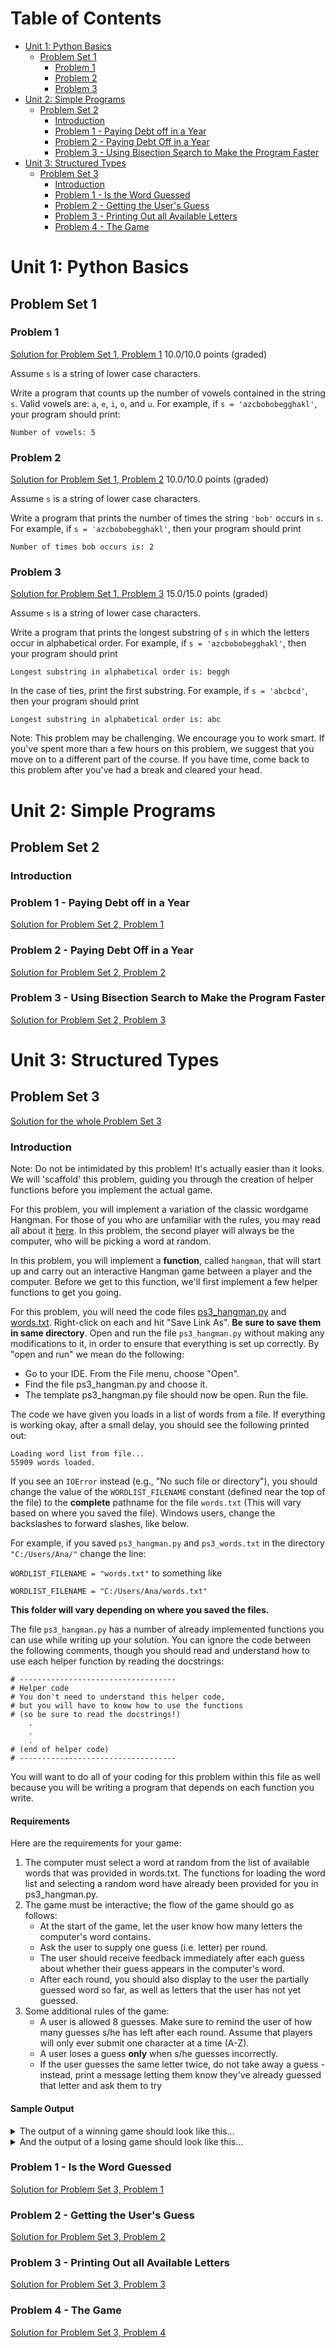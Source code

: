 # Table of Contents
- [Unit 1: Python Basics](#unit-1-python-basics)
  * [Problem Set 1](#problem-set-1)
    + [Problem 1](#problem-1)
    + [Problem 2](#problem-2)
    + [Problem 3](#problem-3)
- [Unit 2: Simple Programs](#unit-2-simple-programs)
  * [Problem Set 2](#problem-set-2)
    + [Introduction](#introduction)
    + [Problem 1 - Paying Debt off in a Year](#problem-1---paying-debt-off-in-a-year)
    + [Problem 2 - Paying Debt Off in a Year](#problem-2---paying-debt-off-in-a-year)
    + [Problem 3 - Using Bisection Search to Make the Program Faster](#problem-3---using-bisection-search-to-make-the-program-faster)
- [Unit 3: Structured Types](#unit-3-structured-types)
  * [Problem Set 3](#problem-set-3)
    + [Introduction](#introduction-1)
    + [Problem 1 - Is the Word Guessed](#problem-1---is-the-word-guessed)
    + [Problem 2 - Getting the User's Guess](#problem-2---getting-the-users-guess)
    + [Problem 3 - Printing Out all Available Letters](#problem-3---printing-out-all-available-letters)
    + [Problem 4 - The Game](#problem-4---the-game)

# Unit 1: Python Basics
## Problem Set 1
### Problem 1
[Solution for Problem Set 1, Problem 1](https://github.com/lcsm29/edx-mit-6.00.1x/blob/main/ps1/problem_1.py)
10.0/10.0 points (graded)

Assume `s` is a string of lower case characters.

Write a program that counts up the number of vowels contained in the string `s`. Valid vowels are: `a`, `e`, `i`, `o`, and `u`. For example, if `s = 'azcbobobegghakl'`, your program should print:

`Number of vowels: 5`


### Problem 2
[Solution for Problem Set 1, Problem 2](https://github.com/lcsm29/edx-mit-6.00.1x/blob/main/ps1/problem_2.py)
10.0/10.0 points (graded)

Assume `s` is a string of lower case characters.

Write a program that prints the number of times the string `'bob'` occurs in `s`. For example, if `s = 'azcbobobegghakl'`, then your program should print

`Number of times bob occurs is: 2`


### Problem 3
[Solution for Problem Set 1, Problem 3](https://github.com/lcsm29/edx-mit-6.00.1x/blob/main/ps1/problem_3.py)
15.0/15.0 points (graded)

Assume `s` is a string of lower case characters.

Write a program that prints the longest substring of `s` in which the letters occur in alphabetical order. For example, if `s = 'azcbobobegghakl'`, then your program should print

`Longest substring in alphabetical order is: beggh`

In the case of ties, print the first substring. For example, if `s = 'abcbcd'`, then your program should print

`Longest substring in alphabetical order is: abc`

Note: This problem may be challenging. We encourage you to work smart. If you've spent more than a few hours on this problem, we suggest that you move on to a different part of the course. If you have time, come back to this problem after you've had a break and cleared your head.

# Unit 2: Simple Programs
## Problem Set 2
### Introduction


### Problem 1 - Paying Debt off in a Year
[Solution for Problem Set 2, Problem 1](https://github.com/lcsm29/edx-mit-6.00.1x/blob/main/ps2/problem_1.py)

### Problem 2 - Paying Debt Off in a Year
[Solution for Problem Set 2, Problem 2](https://github.com/lcsm29/edx-mit-6.00.1x/blob/main/ps2/problem_2.py)

### Problem 3 - Using Bisection Search to Make the Program Faster
[Solution for Problem Set 2, Problem 3](https://github.com/lcsm29/edx-mit-6.00.1x/blob/main/ps2/problem_3.py)


# Unit 3: Structured Types
## Problem Set 3
[Solution for the whole Problem Set 3](https://github.com/lcsm29/edx-mit-6.00.1x/blob/main/ps3/ps3_hangman.py)
### Introduction
Note: Do not be intimidated by this problem! It's actually easier than it looks. We will 'scaffold' this problem, guiding you through the creation of helper functions before you implement the actual game.

For this problem, you will implement a variation of the classic wordgame Hangman. For those of you who are unfamiliar with the rules, you may read all about it [here](https://en.wikipedia.org/wiki/Hangman_(game)). In this problem, the second player will always be the computer, who will be picking a word at random.

In this problem, you will implement a **function**, called `hangman`, that will start up and carry out an interactive Hangman game between a player and the computer. Before we get to this function, we'll first implement a few helper functions to get you going.

For this problem, you will need the code files [ps3_hangman.py](https://raw.githubusercontent.com/lcsm29/edx-mit-6.00.1x/5820043834d84ad5f3a62e0a57cc97b4b1c6683c/ps3/ps3_hangman.py) and [words.txt](https://raw.githubusercontent.com/lcsm29/edx-mit-6.00.1x/5820043834d84ad5f3a62e0a57cc97b4b1c6683c/ps3/words.txt). Right-click on each and hit "Save Link As". **Be sure to save them in same directory**. Open and run the file `ps3_hangman.py` without making any modifications to it, in order to ensure that everything is set up correctly. By "open and run" we mean do the following:

* Go to your IDE. From the File menu, choose "Open".
* Find the file ps3_hangman.py and choose it.
* The template ps3_hangman.py file should now be open. Run the file.

The code we have given you loads in a list of words from a file. If everything is working okay, after a small delay, you should see the following printed out:
```
Loading word list from file...
55909 words loaded.
```
If you see an `IOError` instead (e.g., "No such file or directory"), you should change the value of the `WORDLIST_FILENAME` constant (defined near the top of the file) to the **complete** pathname for the file `words.txt` (This will vary based on where you saved the file). Windows users, change the backslashes to forward slashes, like below.

For example, if you saved `ps3_hangman.py` and `ps3_words.txt` in the directory `"C:/Users/Ana/"` change the line: 

`WORDLIST_FILENAME = "words.txt"`  to something like

`WORDLIST_FILENAME = "C:/Users/Ana/words.txt"`

**This folder will vary depending on where you saved the files.**

The file `ps3_hangman.py` has a number of already implemented functions you can use while writing up your solution. You can ignore the code between the following comments, though you should read and understand how to use each helper function by reading the docstrings:
```
# -----------------------------------
# Helper code
# You don't need to understand this helper code,
# but you will have to know how to use the functions
# (so be sure to read the docstrings!)
    .
    .
    .
# (end of helper code)
# -----------------------------------
```
You will want to do all of your coding for this problem within this file as well because you will be writing a program that depends on each function you write.

#### Requirements

Here are the requirements for your game:

1. The computer must select a word at random from the list of available words that was provided in words.txt. The functions for loading the word list and selecting a random word have already been provided for you in ps3_hangman.py.
2. The game must be interactive; the flow of the game should go as follows:
    * At the start of the game, let the user know how many letters the computer's word contains.
    * Ask the user to supply one guess (i.e. letter) per round.
    * The user should receive feedback immediately after each guess about whether their guess appears in the computer's word.
    * After each round, you should also display to the user the partially guessed word so far, as well as letters that the user has not yet guessed.
3. Some additional rules of the game:
    * A user is allowed 8 guesses. Make sure to remind the user of how many guesses s/he has left after each round. Assume that players will only ever submit one character at a time (A-Z).
    * A user loses a guess **only** when s/he guesses incorrectly.
    * If the user guesses the same letter twice, do not take away a guess - instead, print a message letting them know they've already guessed that letter and ask them to try

#### Sample Output
<details>
<summary>The output of a winning game should look like this...</summary>
<br>

```
Loading word list from file...
55900 words loaded.
Welcome to the game Hangman!
I am thinking of a word that is 4 letters long.
-------------
You have 8 guesses left.
Available letters: abcdefghijklmnopqrstuvwxyz
Please guess a letter: a
Good guess: _ a_ _
------------
You have 8 guesses left.
Available letters: bcdefghijklmnopqrstuvwxyz
Please guess a letter: a
Oops! You've already guessed that letter: _ a_ _
------------
You have 8 guesses left.
Available letters: bcdefghijklmnopqrstuvwxyz
Please guess a letter: s
Oops! That letter is not in my word: _ a_ _
------------
You have 7 guesses left.
Available letters: bcdefghijklmnopqrtuvwxyz
Please guess a letter: t
Good guess: ta_ t
------------
You have 7 guesses left.
Available letters: bcdefghijklmnopqruvwxyz
Please guess a letter: r
Oops! That letter is not in my word: ta_ t
------------
You have 6 guesses left.
Available letters: bcdefghijklmnopquvwxyz
Please guess a letter: m
Oops! That letter is not in my word: ta_ t
------------
You have 5 guesses left.
Available letters: bcdefghijklnopquvwxyz
Please guess a letter: c
Good guess: tact
------------
Congratulations, you won!
```
</details>

<details>
<summary>And the output of a losing game should look like this...</summary>
<br>

```
Loading word list from file...
55900 words loaded.
Welcome to the game Hangman!
I am thinking of a word that is 4 letters long.
-----------
You have 8 guesses left.
Available Letters: abcdefghijklmnopqrstuvwxyz
Please guess a letter: a
Oops! That letter is not in my word: _ _ _ _
-----------
You have 7 guesses left.
Available Letters: bcdefghijklmnopqrstuvwxyz
Please guess a letter: b
Oops! That letter is not in my word: _ _ _ _
-----------
You have 6 guesses left.
Available Letters: cdefghijklmnopqrstuvwxyz
Please guess a letter: c
Oops! That letter is not in my word: _ _ _ _
-----------
You have 5 guesses left.
Available Letters: defghijklmnopqrstuvwxyz
Please guess a letter: d
Oops! That letter is not in my word: _ _ _ _
-----------
You have 4 guesses left.
Available Letters: efghijklmnopqrstuvwxyz
Please guess a letter: e
Good guess: e_ _ e
-----------
You have 4 guesses left.
Available Letters: fghijklmnopqrstuvwxyz
Please guess a letter: f
Oops! That letter is not in my word: e_ _ e
-----------
You have 3 guesses left.
Available Letters: ghijklmnopqrstuvwxyz
Please guess a letter: g
Oops! That letter is not in my word: e_ _ e
-----------
You have 2 guesses left.
Available Letters: hijklmnopqrstuvwxyz
Please guess a letter: h
Oops! That letter is not in my word: e_ _ e
-----------
You have 1 guesses left.
Available Letters: ijklmnopqrstuvwxyz
Please guess a letter: i
Oops! That letter is not in my word: e_ _ e
-----------
Sorry, you ran out of guesses. The word was else.
```
</details>

### Problem 1 - Is the Word Guessed
[Solution for Problem Set 3, Problem 1](https://github.com/lcsm29/edx-mit-6.00.1x/blob/main/ps3/problem_1_is_the_word_guessed.py)


### Problem 2 - Getting the User's Guess

[Solution for Problem Set 3, Problem 2](https://github.com/lcsm29/edx-mit-6.00.1x/blob/main/ps3/problem_2_getting_the_users_guess.py)


### Problem 3 - Printing Out all Available Letters
[Solution for Problem Set 3, Problem 3](https://github.com/lcsm29/edx-mit-6.00.1x/blob/main/ps3/problem_3_printing_out_all_available_letters.py)


### Problem 4 - The Game
[Solution for Problem Set 3, Problem 4](https://github.com/lcsm29/edx-mit-6.00.1x/blob/main/ps3/problem_4_the_game.py)

